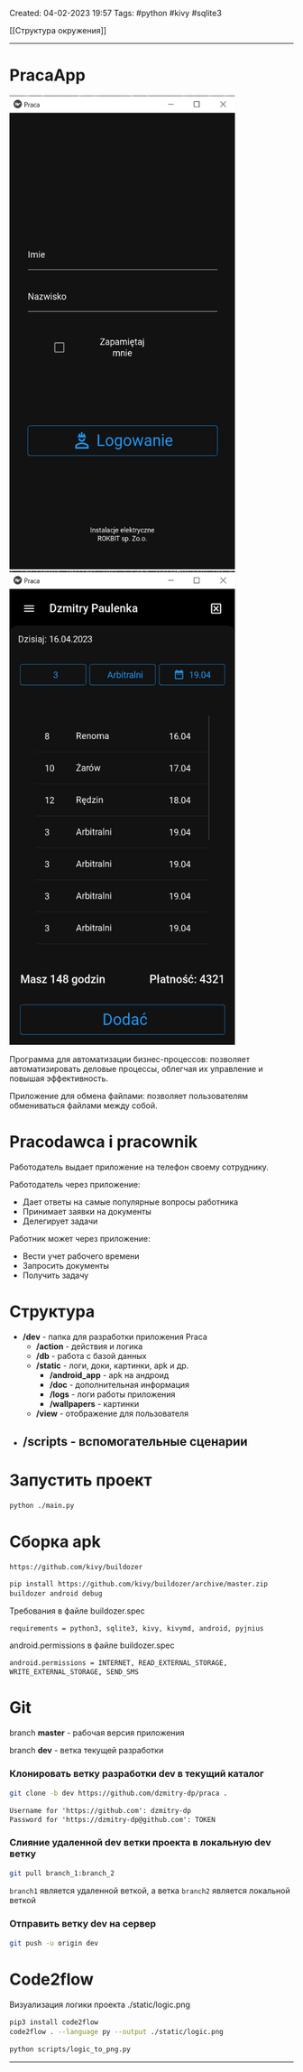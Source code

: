Created: 04-02-2023 19:57
Tags: #python #kivy #sqlite3

[[Структура окружения]]
___
# PracaApp

<div>
	<img src="./dev/static/Pasted image 20230416133932.png" width="400" height="840" style="margin-right: 10px; display: inline-block;">
	<img src="./dev/static/Pasted image 20230416134442.png" width="400" height="840" style="margin-right: 10px; display: inline-block;">
</div>

Программа для автоматизации бизнес-процессов: позволяет автоматизировать деловые процессы, облегчая их управление и повышая эффективность.

Приложение для обмена файлами: позволяет пользователям обмениваться файлами между собой.

# Pracodawca i pracownik

Работодатель выдает приложение на телефон своему сотруднику.

Работодатель через приложение:
- Дает ответы на самые популярные вопросы работника
- Принимает заявки на документы
- Делегирует задачи

Работник может через приложение:
- Вести учет рабочего времени
- Запросить документы
- Получить задачу

# Структура

- **/dev** - папка для разработки приложения Praca
	- **/action** - действия и логика
	- **/db** - работа с базой данных
	- **/static** - логи, доки, картинки, apk и др.
		- **/android_app** - apk на андроид
		- **/doc** - дополнительная информация
		- **/logs** - логи работы приложения
		- **/wallpapers** - картинки
	- **/view** - отображение для пользователя
- **/scripts** - вспомогательные сценарии
	- 

# Запустить проект

```bash
python ./main.py
```

# Сборка apk

	https://github.com/kivy/buildozer

```bash
pip install https://github.com/kivy/buildozer/archive/master.zip
buildozer android debug
```

Требования в файле buildozer.spec

	requirements = python3, sqlite3, kivy, kivymd, android, pyjnius

android.permissions в файле buildozer.spec

	android.permissions = INTERNET, READ_EXTERNAL_STORAGE, WRITE_EXTERNAL_STORAGE, SEND_SMS

# Git

branch **master** - рабочая версия приложения

branch **dev** - ветка текущей разработки

### Клонировать ветку разработки dev в текущий каталог

```bash
git clone -b dev https://github.com/dzmitry-dp/praca .
```
	Username for 'https://github.com': dzmitry-dp
	Password for 'https://dzmitry-dp@github.com': TOKEN

### Слияние удаленной dev ветки проекта в локальную dev ветку

```bash
git pull branch_1:branch_2
```

`branch1` является удаленной веткой, а ветка `branch2` является локальной веткой

### Отправить ветку dev на сервер

```bash
git push -u origin dev
```

# Code2flow
Визуализация логики проекта ./static/logic.png

```bash
pip3 install code2flow
code2flow . --language py --output ./static/logic.png 
```

```bash
python scripts/logic_to_png.py
```

___

